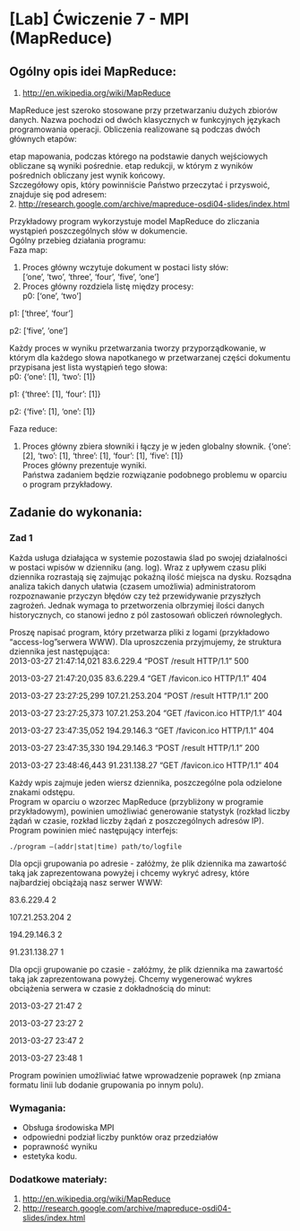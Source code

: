 # [Lab] Ćwiczenie 7 - MPI (MapReduce)

## Ogólny opis idei MapReduce:  
1. http://en.wikipedia.org/wiki/MapReduce  

MapReduce jest szeroko stosowane przy przetwarzaniu dużych zbiorów danych. Nazwa pochodzi od dwóch klasycznych w funkcyjnych językach programowania operacji. Obliczenia realizowane są podczas dwóch głównych etapów:  

etap mapowania, podczas którego na podstawie danych wejściowych obliczane są wyniki pośrednie.
etap redukcji, w którym z wyników pośrednich obliczany jest wynik końcowy.  
Szczegółowy opis, który powinniście Państwo przeczytać i przyswoić, znajduje się pod adresem:  
2. http://research.google.com/archive/mapreduce-osdi04-slides/index.html  

Przykładowy program wykorzystuje model MapReduce do zliczania wystąpień poszczególnych słów w dokumencie.  
Ogólny przebieg działania programu:  
Faza map:  
1. Proces główny wczytuje dokument w postaci listy słów:  
[‘one’, ‘two’, ‘three’, ‘four’, ‘five’, ‘one’]  
2. Proces główny rozdziela listę między procesy:  
p0: [‘one’, ‘two’]  

p1: [‘three’, ‘four’]  

p2: [‘five’, ‘one’]  

Każdy proces w wyniku przetwarzania tworzy przyporządkowanie, w którym dla każdego słowa napotkanego w przetwarzanej części dokumentu przypisana jest lista wystąpień tego słowa:  
p0: {‘one’: [1], ‘two’: [1]}  

p1: {‘three’: [1], ‘four’: [1]}  

p2: {‘five’: [1], ‘one’: [1]}  


Faza reduce:  
1. Proces główny zbiera słowniki i łączy je w jeden globalny słownik.
{‘one’: [2], ‘two’: [1], ‘three’: [1], ‘four’: [1], ‘five’: [1]}  
Proces główny prezentuje wyniki.  
Państwa zadaniem będzie rozwiązanie podobnego problemu w oparciu o program przykładowy.  

## Zadanie do wykonania:  
### Zad 1  

Każda usługa działająca w systemie pozostawia ślad po swojej działalności w postaci wpisów w dzienniku (ang. log). Wraz z upływem czasu pliki dziennika rozrastają się zajmując pokaźną ilość miejsca na dysku. Rozsądna analiza takich danych ułatwia (czasem umożliwia) administratorom rozpoznawanie przyczyn błędów czy też przewidywanie przyszłych zagrożeń. Jednak wymaga to przetworzenia olbrzymiej ilości danych historycznych, co stanowi jedno z pól zastosowań obliczeń równoległych.  

Proszę napisać program, który przetwarza pliki z logami (przykładowo “access-log”serwera WWW). Dla uproszczenia przyjmujemy, że struktura dziennika jest następująca:  
2013-03-27 21:47:14,021 83.6.229.4 “POST /result HTTP/1.1” 500  

2013-03-27 21:47:20,035 83.6.229.4 “GET /favicon.ico HTTP/1.1” 404  

2013-03-27 23:27:25,299 107.21.253.204 “POST /result HTTP/1.1” 200  

2013-03-27 23:27:25,373 107.21.253.204 “GET /favicon.ico HTTP/1.1” 404  

2013-03-27 23:47:35,052 194.29.146.3 “GET /favicon.ico HTTP/1.1” 404  

2013-03-27 23:47:35,330 194.29.146.3 “POST /result HTTP/1.1” 200  

2013-03-27 23:48:46,443 91.231.138.27 “GET /favicon.ico HTTP/1.1” 404  

Każdy wpis zajmuje jeden wiersz dziennika, poszczególne pola odzielone znakami odstępu.  
Program w oparciu o wzorzec MapReduce (przybliżony w programie przykładowym), powinien umożliwiać generowanie statystyk (rozkład liczby żądań w czasie, rozkład liczby żądań z poszczególnych adresów IP).  
Program powinien mieć następujący interfejs:  

`./program –(addr|stat|time) path/to/logfile`  

Dla opcji grupowania po adresie - załóżmy, że plik dziennika ma zawartość taką jak zaprezentowana powyżej i chcemy wykryć adresy, które najbardziej obciążają nasz serwer WWW:  

83.6.229.4 2  

107.21.253.204 2  

194.29.146.3 2  

91.231.138.27 1  


Dla opcji grupowanie po czasie - załóżmy, że plik dziennika ma zawartość taką jak zaprezentowana powyżej. Chcemy wygenerować wykres obciążenia serwera w czasie z dokładnością do minut:  


2013-03-27 21:47 2  

2013-03-27 23:27 2  

2013-03-27 23:47 2  

2013-03-27 23:48 1  

Program powinien umożliwiać łatwe wprowadzenie poprawek (np zmiana formatu linii lub dodanie grupowania po innym polu).  


### Wymagania:
* Obsługa środowiska MPI  
* odpowiedni podział liczby punktów oraz przedziałów   
* poprawność wyniku  
* estetyka kodu.  

### Dodatkowe materiały:  
1. http://en.wikipedia.org/wiki/MapReduce  
2. http://research.google.com/archive/mapreduce-osdi04-slides/index.html  
